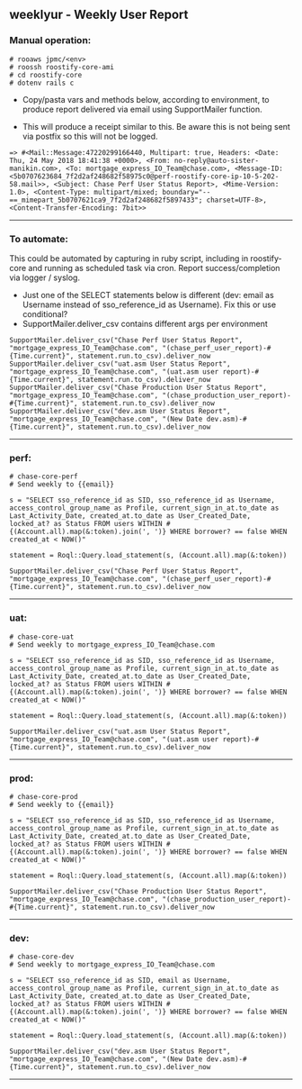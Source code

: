 ## weeklyur - Weekly User Report


### Manual operation:

```
# rooaws jpmc/<env>
# roossh roostify-core-ami
# cd roostify-core 
# dotenv rails c
```

- Copy/pasta vars and methods below, according to environment, to produce report delivered via email using SupportMailer function. 

- This will produce a receipt similar to this. Be aware this is not being sent via postfix so this will not be logged.

```
=> #<Mail::Message:47220299166440, Multipart: true, Headers: <Date: Thu, 24 May 2018 18:41:38 +0000>, <From: no-reply@auto-sister-manikin.com>, <To: mortgage_express_IO_Team@chase.com>, <Message-ID: <5b0707623684_7f2d2af248682f58975c0@perf-roostify-core-ip-10-5-202-58.mail>>, <Subject: Chase Perf User Status Report>, <Mime-Version: 1.0>, <Content-Type: multipart/mixed; boundary="--==_mimepart_5b0707621ca9_7f2d2af248682f5897433"; charset=UTF-8>, <Content-Transfer-Encoding: 7bit>>
```

----

### To automate:

This could be automated by capturing in ruby script, including in roostify-core and running as scheduled task via cron. Report success/completion via logger / syslog.

- Just one of the SELECT statements below is different (dev: email as Username instead of
  sso_reference_id as Username). Fix this or use conditional? 
- SupportMailer.deliver_csv contains different args per environment

```
SupportMailer.deliver_csv("Chase Perf User Status Report", "mortgage_express_IO_Team@chase.com", "(chase_perf_user_report)-#{Time.current}", statement.run.to_csv).deliver_now
SupportMailer.deliver_csv("uat.asm User Status Report", "mortgage_express_IO_Team@chase.com", "(uat.asm user report)-#{Time.current}", statement.run.to_csv).deliver_now
SupportMailer.deliver_csv("Chase Production User Status Report", "mortgage_express_IO_Team@chase.com", "(chase_production_user_report)-#{Time.current}", statement.run.to_csv).deliver_now
SupportMailer.deliver_csv("dev.asm User Status Report", "mortgage_express_IO_Team@chase.com", "(New Date dev.asm)-#{Time.current}", statement.run.to_csv).deliver_now
```


---
### perf:

```
# chase-core-perf
# Send weekly to {{email}}

s = "SELECT sso_reference_id as SID, sso_reference_id as Username, access_control_group_name as Profile, current_sign_in_at.to_date as Last_Activity_Date, created_at.to_date as User_Created_Date, locked_at? as Status FROM users WITHIN #{(Account.all).map(&:token).join(', ')} WHERE borrower? == false WHEN created_at < NOW()"

statement = Roql::Query.load_statement(s, (Account.all).map(&:token))

SupportMailer.deliver_csv("Chase Perf User Status Report", "mortgage_express_IO_Team@chase.com", "(chase_perf_user_report)-#{Time.current}", statement.run.to_csv).deliver_now
```
---
### uat:

```
# chase-core-uat
# Send weekly to mortgage_express_IO_Team@chase.com

s = "SELECT sso_reference_id as SID, sso_reference_id as Username, access_control_group_name as Profile, current_sign_in_at.to_date as Last_Activity_Date, created_at.to_date as User_Created_Date, locked_at? as Status FROM users WITHIN #{(Account.all).map(&:token).join(', ')} WHERE borrower? == false WHEN created_at < NOW()"

statement = Roql::Query.load_statement(s, (Account.all).map(&:token))

SupportMailer.deliver_csv("uat.asm User Status Report", "mortgage_express_IO_Team@chase.com", "(uat.asm user report)-#{Time.current}", statement.run.to_csv).deliver_now
```

---
### prod:

```
# chase-core-prod
# Send weekly to {{email}}

s = "SELECT sso_reference_id as SID, sso_reference_id as Username, access_control_group_name as Profile, current_sign_in_at.to_date as Last_Activity_Date, created_at.to_date as User_Created_Date, locked_at? as Status FROM users WITHIN #{(Account.all).map(&:token).join(', ')} WHERE borrower? == false WHEN created_at < NOW()"

statement = Roql::Query.load_statement(s, (Account.all).map(&:token))

SupportMailer.deliver_csv("Chase Production User Status Report", "mortgage_express_IO_Team@chase.com", "(chase_production_user_report)-#{Time.current}", statement.run.to_csv).deliver_now
```

---
### dev:

```
# chase-core-dev
# Send weekly to mortgage_express_IO_Team@chase.com

s = "SELECT sso_reference_id as SID, email as Username, access_control_group_name as Profile, current_sign_in_at.to_date as Last_Activity_Date, created_at.to_date as User_Created_Date, locked_at? as Status FROM users WITHIN #{(Account.all).map(&:token).join(', ')} WHERE borrower? == false WHEN created_at < NOW()"

statement = Roql::Query.load_statement(s, (Account.all).map(&:token))

SupportMailer.deliver_csv("dev.asm User Status Report", "mortgage_express_IO_Team@chase.com", "(New Date dev.asm)-#{Time.current}", statement.run.to_csv).deliver_now
```

---


